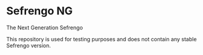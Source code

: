 # Sefrengo NG
The Next Generation Sefrengo

This repository is used for testing purposes and does not contain any stable Sefrengo version. 
